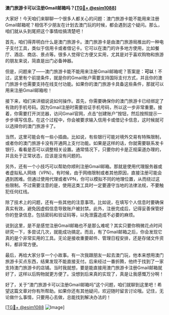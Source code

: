 **澳门旅游卡可以注册Gmail邮箱吗？[[TG💪+ @esim1088](https://t.me/s/esim1088)]**

大家好！今天咱们来聊聊一个很多人都关心的问题：澳门旅游卡能不能用来注册Gmail邮箱呢？相信不少朋友在计划去澳门玩的时候，都会遇到这个疑问。那么，咱们就从头到尾把这个事情给搞清楚吧！

首先，咱们得弄明白什么是澳门旅游卡。澳门旅游卡是由澳门旅游局推出的一种电子支付工具，类似于信用卡或者借记卡。它可以在澳门的许多地方使用，比如餐厅、酒店、商店、景点等。很多人觉得它方便又实用，尤其是对于喜欢购物和旅游的朋友来说，简直是出门必备神器。

但是，问题来了——澳门旅游卡能不能用来注册Gmail邮箱呢？答案是：**可以**！不过，这里有个前提条件，就是你的Gmail账户需要支持国际支付方式，并且你的澳门旅游卡也需要支持在线支付功能。如果你的澳门旅游卡具备这些条件，那就可以用来注册Gmail邮箱啦！

接下来，咱们来详细说说如何操作。首先，你需要确保你的澳门旅游卡已经绑定了有效的手机号码。因为Gmail注册时需要验证手机号码，所以这一步非常重要。接着，你需要打开浏览器，访问Gmail官网，点击“创建账户”按钮，然后按照提示一步步填写信息。在这个过程中，你会被要求输入信用卡或借记卡信息，这时候就可以选择你的澳门旅游卡了。

当然，这里可能会有一些小插曲。比如说，有些银行可能对境外交易有特殊限制，或者你的澳门旅游卡没有开通网上支付功能。如果是这样的话，你就需要联系发卡银行，看看是否可以调整相关设置。通常情况下，只要你的卡是正规渠道办理的，并且处于正常状态，应该是没有问题的。

另外，还有一个小技巧可以帮助你顺利注册Gmail邮箱。那就是使用代理服务器或者虚拟私人网络（VPN）。有时候，由于网络限制或者其他原因，直接注册可能会遇到困难。但通过使用代理或者VPN，你可以模拟不同的地理位置，从而绕过这些限制。不过需要注意的是，使用这类工具时一定要遵守当地的法律法规，不要触犯任何红线。

除了技术上的问题，还有一些其他的注意事项。比如说，在填写个人信息时要确保真实有效，避免因虚假信息导致账户被封禁。此外，注册完成后，记得妥善保管好你的登录信息，包括密码和验证码等，以免泄露造成不必要的麻烦。

说到这里，是不是感觉注册Gmail邮箱也不是那么难呢？其实只要你稍微花点时间研究一下，多尝试几次，就能成功搞定。而且，有了Gmail邮箱之后，你会发现它真的是个非常实用的工具。无论是接收重要邮件、管理日程安排，还是存储文件资料，都非常方便。

最后，再给大家分享一个小故事。有一次我跟朋友一起去澳门玩，他本来想用澳门旅游卡买点东西，结果发现不能直接支付。后来经过一番折腾，他终于找到了一家支持澳门旅游卡的店铺。当时我就想，要是能直接用澳门旅游卡注册Gmail邮箱就好了，这样以后购物就更方便了。没想到后来真的实现了，真是让我感慨万分啊！

好了，关于“澳门旅游卡可以注册Gmail邮箱吗”这个问题，咱们就聊到这里吧！希望这篇文章对你有所帮助。如果你还有其他疑问，欢迎随时留言讨论哦。记住，无论做什么事情，只要用心去做，总能找到解决办法的！

[[TG💪+ @esim1088](https://t.me/s/esim1088) ![Image](https://i.postimg.cc/4NQfJmqS/Snipaste-2025-05-13-00-14-12.png)]